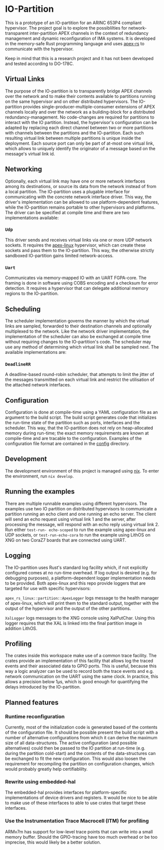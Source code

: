 # IO-Partition

This is a prototype of an IO-partition for an ARINC 653P4 compliant hypervisor.
The project goal is to explore the possiblilties for network-transparent
inter-partition APEX channels in the context of redundancy management and
dynamic reconfiguration of IMA systems. It is developed in the memory-safe
Rust programming language and uses [apex-rs](https://github.com/aeronautical-informatics/apex-rs)
to communicate with the hypervisor.

Keep in mind that this is a research project and it has not been developed and
tested according to DO-178C.

## Virtual Links

The purpose of the IO-partition is to transparently bridge APEX channels over
the network and to make their contents available to partitions running on the
same hypervisor and on other distributed hypervisors. The IO-partition provides
single-producer-multiple-consumer extensions of APEX channels locally and over
the network as a building-block for a distributed redundancy-management. No
code-changes are required for partitions to interact with the IO partition.
Instead, the hypervisor's configuration can be adapted by replacing each direct
channel between two or more partitions with channels between the partitions and
the IO-partition. Each such resulting virtual link between multiple partitions
is unique inside the deployment. Each source port can only be part of at-most
one virtual link, which allows to uniquely identify the originator of a message
based on the message's virtual link id.

## Networking

Optionally, each virtual link may have one or more network interfaces among
its destinations, or source its data from the network instead of from a local
partition. The IO-partition uses a plugable interface for communicating with
the concrete network interface driver. This way, the driver's implementation can
be allowed to use platform-dependent features, while the IO-partition remains
portable to other hypervisors and platforms. The driver can be specified at
compile time and there are two implementations available:

### `Udp`

This driver sends and receives virtual links via one or more UDP network
sockets. It requires the [apex-linux](https://github.com/aeronautical-informatics/apex-linux)
hypervisor, which can create these sockets and pass them to the IO-partition.
This way, the otherwise strictly sandboxed IO-partition gains limited
network-access.

### `Uart`

Communicates via memory-mapped IO with an UART FGPA-core. The framing  is done
in software using COBS encoding and a checksum for error detection. It requires
a hypervisor that can delegate additional memory regions to the IO-partition.

## Scheduling

The scheduler implementation governs the manner by which the virtual links are
sampled, forwarded to their destination channels and optionally multiplexed to
the network. Like the network driver implementation, the implementation of the
scheduler can also be exchanged at compile time without requiring changes to
the IO-partition's code. The scheduler may use any method of determining which
virtual link shall be sampled next. The available implementations are:

### `DeadlineRR`

A deadline-based round-robin scheduler, that attempts to limit the jitter of
the messages transmitted on each virtual link and restrict the utilisation of
the attached network interfaces.

## Configuration

Configuration is done at compile-time using a YAML configuration file as an
argument to the build script. The build script generates code that initializes
the run-time state of the partition such as ports, interfaces and the scheduler.
This way, that the IO-partition does not rely on heap-allocated memory during
run-time; the exact memory requirements are known at compile-time and are
tracable to the configuration. Examples of the configuration file format are
contained in the [config](./config) directory.

## Development

The development environment of this project is managed using [nix](https://nixos.org/download.html#download-nix).
To enter the environment, run `nix develop`.

## Running the examples

There are multiple runnable examples using different hypervisors. The examples
use two IO partition on distributed hypervisors to communicate a partition
running an echo client and one running an echo server. The client will send an
echo request using virtual link 1 and the server, after processing the message,
will respond with an echo reply using virtual link 2. Run either `test-run-
echo-scoped` to run the example using apex-linux and UDP sockets, or `test-run-echo-cora`
to run the example using LithOS on XNG on two CoraZ7 boards that are connected
using UART.

## Logging

The IO-partition uses Rust's standard log facility which, if not explicitly
configured comes at no run-time overhead. If log output is desired (e.g. for
debugging purposes), a platform-dependent logger implementation needs to be
provided. Both apex-linux and this repo provide loggers that are targeted for
use with specific hypervisors:

`apex_rs_linux::partition::ApexLogger` logs message to the health manager
of apex-linux, which will print them to the standard output, together with the
output of the hypervisor and the output of the other partitions.

`XalLogger` logs messages to the XNG console using XalPutChar. Using
this logger requires that the XAL is linked into the final partition image in
addition LithOS.

## Profiling

The crates inside this workspace make use of a common trace facility. The
crates provide an implementation of this facility that allows log the
traced events and their associated data to GPIO ports. This is useful, because
this way a logic analyzer can be used to record both the trace events and
e.g. network communication on the UART using the same clock. In practice, this
allows a precision below 1µs, which is good enough for quantifying the delays
introduced by the IO-partition.

## Planned features

### Runtime reconfiguration

Currently, most of the initialization code is generated based of the contents
of the configuration file. It should be possible present the build script with
a number of alternative configurations from which it can derive the maximum size
of all data-structures. The active configuration (and possible alternatives)
could then be passed to the IO partition at run-time (e.g. during the partition
cold-start) and the contents of the data-structures can be exchanged to fit
the new configuration. This would also loosen the requirement for recompiling
the partition on configuration changes, which would probably greatly help
certifiablilty.

### Rewrite using embedded-hal

The embedded-hal provides interfaces for platform-specific implementations of
device drivers and registers. It would be nice to be able to make use of these
interfaces to able to use crates that target these interfaces.

### Use the Instrumentation Trace Macrocell (ITM) for profiling

ARMv7m has support for low-level trace points that can write into a small memory
buffer. Should the GPIO-tracing have too much overhead or be too imprecise, this
would likely be a better solution.
